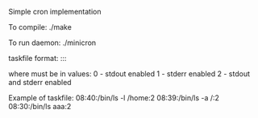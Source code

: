 Simple cron implementation

To compile:
./make

To run daemon:
./minicron <taskfile> <outfile>

taskfile format:
<hour>:<minutes>:<command>:<info>

where <info> must be in values:
0 - stdout enabled
1 - stderr enabled
2 - stdout and stderr enabled

Example of taskfile:
08:40:/bin/ls -l /home:2
08:39:/bin/ls -a /:2
08:30:/bin/ls aaa:2

